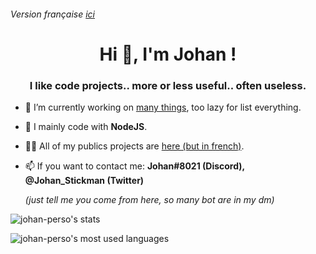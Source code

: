 ###### Version française [ici](https://github.com/johan-perso/johan-perso/blob/main/README.md)

<h1 align="center">Hi 👋, I'm Johan !</h1>
<h3 align="center">I like code projects.. more or less useful.. often useless.</h3>

- 🔭 I’m currently working on [many things](https://johanstickman.com/#project), too lazy for list everything.

- 🌱 I mainly code with **NodeJS**.

- 👨‍💻 All of my publics projects are [here (but in french)](https://johanstickman.com/#project).

- 📫 If you want to contact me: **Johan#8021 (Discord), @Johan_Stickman (Twitter)**

    *(just tell me you come from here, so many bot are in my dm)*

<p><img src="https://github-readme-stats.vercel.app/api?username=johan-perso&show_icons=true&locale=en" alt="johan-perso's stats"/></p>

<p><img src="https://github-readme-stats.vercel.app/api/top-langs?username=johan-perso&show_icons=true&locale=en&layout=compact" alt="johan-perso's most used languages"/></p>
<!-- Made with https://rahuldkjain.github.io/gh-profile-readme-generator -->
